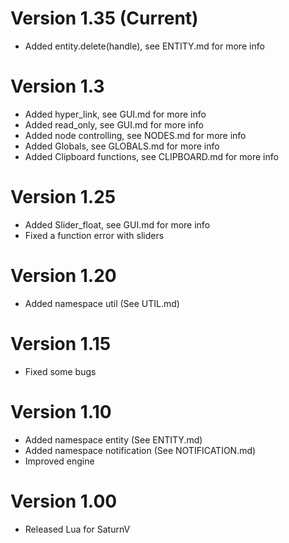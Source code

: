 # Version 1.35 (Current)
- Added entity.delete(handle), see ENTITY.md for more info


# Version 1.3
- Added hyper_link, see GUI.md for more info
- Added read_only, see GUI.md for more info
- Added node controlling, see NODES.md for more info
- Added Globals, see GLOBALS.md for more info
- Added Clipboard functions, see CLIPBOARD.md for more info


# Version 1.25
- Added Slider_float, see GUI.md for more info
- Fixed a function error with sliders

# Version 1.20
- Added namespace util (See UTIL.md)


# Version 1.15
- Fixed some bugs


# Version 1.10
- Added namespace entity (See ENTITY.md)
- Added namespace notification (See NOTIFICATION.md)
- Improved engine

# Version 1.00
- Released Lua for SaturnV
